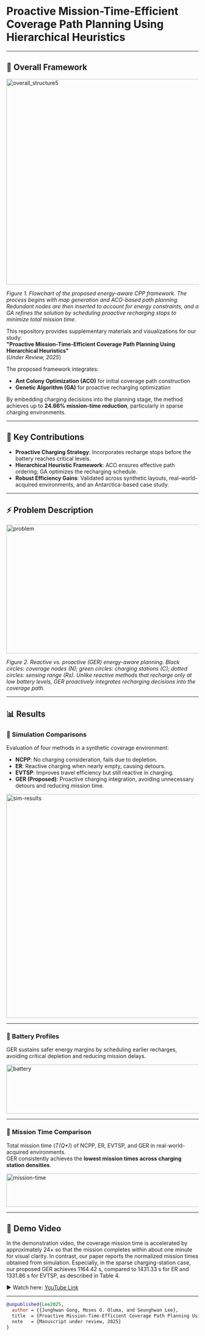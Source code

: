 # **Proactive Mission-Time-Efficient Coverage Path Planning Using Hierarchical Heuristics**

---

## 🔎 Overall Framework
<img width="2916" height="538" alt="overall_structure5" src="https://github.com/user-attachments/assets/bc1bfbcf-906d-4f15-9132-9cfb7c87f10c" />

*Figure 1. Flowchart of the proposed energy-aware CPP framework. The process begins with map generation and ACO-based path planning. Redundant nodes are then inserted to account for energy constraints, and a GA refines the solution by scheduling proactive recharging stops to minimize total mission time.*

This repository provides supplementary materials and visualizations for our study:  
**"Proactive Mission-Time-Efficient Coverage Path Planning Using Hierarchical Heuristics"**  
(*Under Review, 2025*)  

The proposed framework integrates:  
- **Ant Colony Optimization (ACO)** for initial coverage path construction  
- **Genetic Algorithm (GA)** for proactive recharging optimization  

By embedding charging decisions into the planning stage, the method achieves up to **24.66% mission-time reduction**, particularly in sparse charging environments.

---

## 🚀 Key Contributions
- **Proactive Charging Strategy**: Incorporates recharge stops before the battery reaches critical levels.  
- **Hierarchical Heuristic Framework**: ACO ensures effective path ordering; GA optimizes the recharging schedule.  
- **Robust Efficiency Gains**: Validated across synthetic layouts, real-world-acquired environments, and an Antarctica-based case study.  

---

## ⚡ Problem Description
<img width="1054" height="337" alt="problem" src="https://github.com/user-attachments/assets/7f0227bc-1641-4ade-90a8-f736a925bfa5" />

*Figure 2. Reactive vs. proactive (GER) energy-aware planning. Black circles: coverage nodes (N); green circles: charging stations (C); dotted circles: sensing range (Rs). Unlike reactive methods that recharge only at low battery levels, GER proactively integrates recharging decisions into the coverage path.*

---

## 📊 Results

### 🔹 Simulation Comparisons
Evaluation of four methods in a synthetic coverage environment:  
- **NCPP**: No charging consideration, fails due to depletion.  
- **ER**: Reactive charging when nearly empty, causing detours.  
- **EVTSP**: Improves travel efficiency but still reactive in charging.  
- **GER (Proposed)**: Proactive charging integration, avoiding unnecessary detours and reducing mission time.  

<img width="514" height="585" alt="sim-results" src="https://github.com/user-attachments/assets/3115ab32-519d-425c-b4df-687d1833ae6b" />

---

### 🔹 Battery Profiles
GER sustains safer energy margins by scheduling earlier recharges, avoiding critical depletion and reducing mission delays.  

<img width="525" height="128" alt="battery" src="https://github.com/user-attachments/assets/b567a4d0-4898-487c-9d1f-f5ae162ac519" />

---

### 🔹 Mission Time Comparison
Total mission time (*T(Q\*)*) of NCPP, ER, EVTSP, and GER in real-world-acquired environments.  
GER consistently achieves the **lowest mission times across charging station densities**.  

<img width="537" height="87" alt="mission-time" src="https://github.com/user-attachments/assets/3a9992ea-5cdc-4abe-b494-92213fbb9e5d" />

---

## 🎥 Demo Video
In the demonstration video, the coverage mission time is accelerated by approximately 24× so that the mission completes within about one minute for visual clarity. 
In contrast, our paper reports the normalized mission times obtained from simulation. Especially, in the sparse charging-station case, our proposed GER achieves 1164.42 s, compared to 1431.33 s for ER and 1331.86 s for EVTSP, as described in Table 4. 

▶ Watch here: [YouTube Link](https://youtu.be/FFeNO_RdM2w)

---

```bibtex
@unpublished{Lee2025,
  author = {{Junghwan Gong, Moses O. Oluma, and Seunghwan Lee},
  title  = {Proactive Mission-Time-Efficient Coverage Path Planning Using Hierarchical Heuristics},
  note   = {Manuscript under review, 2025}
}

